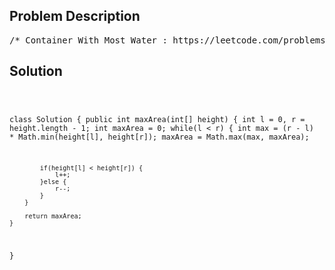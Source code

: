 <!--
<style>
  body { font-family: Arial, sans-serif; }
  .container { max-width: 100%; margin: 0 auto; padding: 10px; }
  .comment-block { max-width: 30%; background-color: #f9f9f9; padding: 10px; border-left: 5px solid #ccc; overflow-wrap: break-word; white-space: pre-wrap; }
  .code-block { background-color: #f4f4f4; padding: 10px; border: 1px solid #ddd; overflow-wrap: break-word; white-space: pre-wrap; }
</style>
-->

<div class='container'>
<h2>Problem Description</h2>
<div class='comment-block'>
<pre>
/* Container With Most Water : https://leetcode.com/problems/container-with-most-water/Given n non-negative integers a1, a2, ..., an , where each represents a point at coordinate (i, ai).n vertical lines are drawn such that the two endpoints of line i is at (i, ai) and (i, 0).Find two lines, which together with x-axis forms a container, such that the container contains themost water.Note: You may not slant the container and n is at least 2.The above vertical lines are represented by array [1,8,6,2,5,4,8,3,7]. In this case,the max area of water (blue section) the container can contain is 49.Example:Input: [1,8,6,2,5,4,8,3,7]Output: 49*//* Explain:AlgorithmThe intuition behind this approach is that the area formed between the lines will always be limitedby the height of the shorter line.Further, the farther the lines, the more will be the area obtained.We take two pointers, one at the beginning and one at the end of the array constituting the lengthof the lines.Futher, we maintain a variable maxareamaxarea to store the maximum area obtained till now. At everystep,we find out the area formed between them, update maxareamaxarea and move the pointer pointing to theshorter line towards the other end by one step.How this approach works?Initially we consider the area constituting the exterior most lines.Now, to maximize the area, we need to consider the area between the lines of larger lengths.If we try to move the pointer at the longer line inwards, we won't gain any increase in area,since it is limited by the shorter line. But moving the shorter line's pointer could turn out to bebeneficial,as per the same argument, despite the reduction in the width. This is done since a relatively longerline obtained by moving the shorter line's pointer might overcome the reduction in area caused bythe width reduction.*/</pre>
</div>

<h2>Solution</h2>
<div class='code-block'>
<pre><code class='language-java'>

class Solution {
    public int maxArea(int[] height) {
        int l = 0, r = height.length - 1;
        int maxArea = 0;
        while(l < r) {
            int max = (r - l) * Math.min(height[l], height[r]);
            maxArea = Math.max(max, maxArea);
            
            if(height[l] < height[r]) {
                l++;
            }else {
                r--;
            }
        }
        
        return maxArea;
    }
}</code></pre>
</div>
</div>
